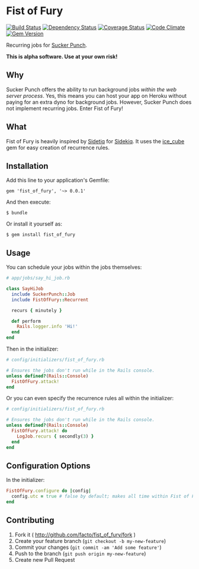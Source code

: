 # Fist of Fury

[![Build Status](https://travis-ci.org/facto/fist_of_fury.png?branch=master)](https://travis-ci.org/facto/fist_of_fury)
[![Dependency Status](https://gemnasium.com/facto/fist_of_fury.svg)](https://gemnasium.com/facto/fist_of_fury)
[![Coverage Status](https://coveralls.io/repos/facto/fist_of_fury/badge.png)](https://coveralls.io/r/facto/fist_of_fury)
[![Code Climate](https://codeclimate.com/github/facto/fist_of_fury.png)](https://codeclimate.com/github/facto/fist_of_fury)
[![Gem Version](https://badge.fury.io/rb/fist_of_fury.png)](http://badge.fury.io/rb/fist_of_fury)

Recurring jobs for [Sucker Punch](https://github.com/brandonhilkert/sucker_punch).

**This is alpha software. Use at your own risk!**

## Why

Sucker Punch offers the ability to run background jobs *within the web server process*. Yes, this means you can host your app on Heroku without paying for an extra dyno for background jobs. However, Sucker Punch does not implement recurring jobs. Enter Fist of Fury!

## What

Fist of Fury is heavily inspired by [Sidetiq](https://github.com/tobiassvn/sidetiq) for [Sidekiq](https://github.com/mperham/sidekiq). It uses the [ice_cube](https://github.com/seejohnrun/ice_cube) gem for easy creation of recurrence rules.

## Installation

Add this line to your application's Gemfile:

    gem 'fist_of_fury', '~> 0.0.1'

And then execute:

    $ bundle

Or install it yourself as:

    $ gem install fist_of_fury

## Usage

You can schedule your jobs within the jobs themselves:

```Ruby
# app/jobs/say_hi_job.rb

class SayHiJob
  include SuckerPunch::Job
  include FistOfFury::Recurrent

  recurs { minutely }

  def perform
    Rails.logger.info 'Hi!'
  end
end
```

Then in the initializer:

```Ruby
# config/initializers/fist_of_fury.rb

# Ensures the jobs don't run while in the Rails console.
unless defined?(Rails::Console)
  FistOfFury.attack!
end
```

Or you can even specify the recurrence rules all within the initializer:

```Ruby
# config/initializers/fist_of_fury.rb

# Ensures the jobs don't run while in the Rails console.
unless defined?(Rails::Console)
  FistOfFury.attack! do
    LogJob.recurs { secondly(3) }
  end
end
```

## Configuration Options

In the initializer:

```Ruby
FistOfFury.configure do |config|
  config.utc = true # false by default; makes all time within Fist of Fury UTC
end
```

## Contributing

1. Fork it ( http://github.com/facto/fist_of_fury/fork )
2. Create your feature branch (`git checkout -b my-new-feature`)
3. Commit your changes (`git commit -am 'Add some feature'`)
4. Push to the branch (`git push origin my-new-feature`)
5. Create new Pull Request
